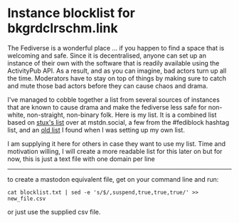 # Instance blocklist for bkgrdclrschm.link

The Fediverse is a wonderful place ... if you happen to find a space that is welcoming and safe. Since it is decentralised, anyone can set up an instance of their own with the software that is readily available using the ActivityPub API. As a result, and as you can imagine, bad actors turn up all the time. Moderators have to stay on top of things by making sure to catch and mute those bad actors before they can cause chaos and drama.

I've managed to cobble together a list from several sources of instances that are known to cause drama and make the fediverse less safe for non-white, non-straight, non-binary folk. Here is my list. It is a combined list based on [stux's list][1] over at mstdn.social, a few from the #fediblock hashtag list, and an [old list][2] I found when I was setting up my own list.

[1]: https://github.com/mstdn/Mastodon/blob/main/dist/domain_blocks.csv
[2]: https://github.com/fediblock/fediblock

I am supplying it here for others in case they want to use my list. Time and motivation willing, I will create a more readable list for this later on but for now, this is just a text file with one domain per line


---

to create a mastodon equivalent file, get on your command line and run:

```
cat blocklist.txt | sed -e 's/$/,suspend,true,true,true/' >> new_file.csv
```

or just use the supplied csv file.

